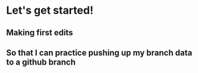 # Let's get started!

## Making first edits
## So that I can practice pushing up my branch data to a github branch